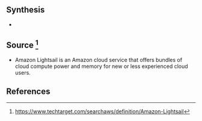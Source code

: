 ## Synthesis
- 
## Source [^1]
- Amazon Lightsail is an Amazon cloud service that offers bundles of cloud compute power and memory for new or less experienced cloud users.
## References

[^1]:  https://www.techtarget.com/searchaws/definition/Amazon-Lightsail